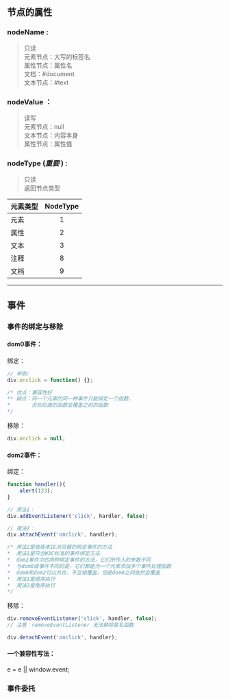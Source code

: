 ## 节点的属性
### **nodeName** : 
>只读 <br> 元素节点：大写的标签名 <br> 属性节点：属性名 <br> 文档：#document <br> 文本节点：#text
### **nodeValue** ：
>读写 <br> 元素节点：null <br> 文本节点：内容本身 <br> 属性节点：属性值
### **nodeType** (*重要* ) :
>只读 <br> 返回节点类型 <br> 

| 元素类型	| NodeType |
| -------  | :------: |
|   元素   |     1    |
|   属性   |     2    |
|   文本   |     3    |
|   注释   |     8    |
|   文档   |     9    |

---

## 事件
### 事件的绑定与移除
#### dom0事件：
绑定：
```javascript
// 举例:
div.onclick = function() {};

/* 优点：兼容性好
** 缺点：同一个元素的同一种事件只能绑定一个函数，
*       否则后面的函数会覆盖之前的函数
*/
```
移除：
```javascript
div.onclick = null;
```

#### dom2事件：
绑定：
```javascript
function handler(){
	alert(123);
}

// 用法1：
div.addEventListener('click', hardler, false);

// 用法2：
div.attachEvent('onclick', handler);

/* 用法2是低版本IE浏览器的绑定事件的方法
*  用法1是符合W3C标准的事件绑定方法
*  dom2事件中的两种绑定事件的方法，它们所传入的参数不同
*  与dom0级事件不同的是，它们都能为一个元素添加多个事件处理函数
*  dom0和dom2可以共存，不互相覆盖，但是dom0之间依然会覆盖
*  用法1是顺序执行
*  用法2是倒序执行
*/
```
移除：
```javascript
div.removeEventListener('click', handler, false);
// 注意：removeEventListener 无法移除匿名函数

div.detachEvent('onclick', handler);
```

#### 一个兼容性写法：
 e = e || window.event;

### 事件委托